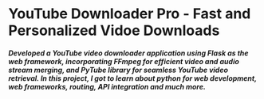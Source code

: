 # YouTube Downloader Pro - Fast and Personalized Vidoe Downloads

##### Developed a YouTube video downloader application using Flask as the web framework, incorporating FFmpeg for efficient video and audio stream merging, and PyTube library for seamless YouTube video retrieval. In this project, I got to learn about python for web development, web frameworks, routing, API integration and much more.

